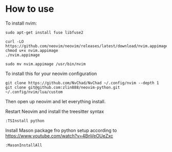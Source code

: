 # How to use

To install nvim:
```
sudo apt-get install fuse libfuse2

curl -LO https://github.com/neovim/neovim/releases/latest/download/nvim.appimage
chmod u+x nvim.appimage
./nvim.appimage

sudo mv nvim.appimage /usr/bin/nvim
```

To install this for your neovim configuration

```
git clone https://github.com/NvChad/NvChad ~/.config/nvim --depth 1
git clone git@github.com:zlin888/neovim-python.git ~/.config/nvim/lua/custom
```

Then open up neovim and let everything install.

Restart Neovim and install the treesitter syntax

```
:TSInstall python
```

Install Mason package fro python setup according to https://www.youtube.com/watch?v=4BnVeOUeZxc
```
:MasonInstallAll
```
